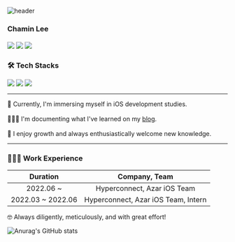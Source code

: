 ![header](https://capsule-render.vercel.app/api?type=waving&color=gradient&width=100%&height=300&section=header&text=Chamin%20Lee&fontSize=90)


### Chamin Lee <br><br> <a href="https://chaminlee.notion.site/63b8cb1c73d44b85823a35f2b5036b65" target="_blank" rel="noopener"><img src="https://img.shields.io/badge/-Resume-black?logo=notion&logoColor=white?style=flat"/></a> <a href="https://www.linkedin.com/in/%EC%B0%A8%EB%AF%BC-%EC%9D%B4-887792183/" target="_blank" rel="noopener"><img src="https://img.shields.io/badge/LinkedIn-0077B5?logo=LinkedIn&logoColor=white?style=flat" /></a> <a href="https://leechamin.tistory.com/" target="_blank" rel="noopener"><img src="https://img.shields.io/badge/-Tistory-yellowgreen?style=flat&logo=Telegraph&logoColor=white"/></a>

### 🛠 Tech Stacks
<img src="https://img.shields.io/badge/Swift-F05138?style=flat-square&logo=Swift&logoColor=white"/> <img src="https://img.shields.io/badge/iOS-black?style=flat-square&logo=Apple&logoColor=white"/> <img src="https://img.shields.io/badge/Xcode-147efb?style=flat-square&logo=Xcode&logoColor=white"/>


---

🌱 Currently, I'm immersing myself in iOS development studies.
<br>
<br>
👨🏻‍💻 I'm documenting what I've learned on my [blog](https://leechamin.tistory.com/).
<br>
<br>
🚀 I enjoy growth and always enthusiastically welcome new knowledge.

---

### 👨🏻‍💻 Work Experience

|Duration|Company, Team|
|:---:|:---:|
|2022.06 ~|Hyperconnect, Azar iOS Team|
|2022.03 ~ 2022.06|Hyperconnect, Azar iOS Team, Intern|

🤓  Always diligently, meticulously, and with great effort!

![Anurag's GitHub stats](https://github-readme-stats.vercel.app/api?username=ChaminLee&show_icons=true&theme=chartreuse-dark)
